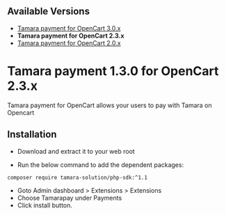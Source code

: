 ## Available Versions
* [Tamara payment for OpenCart 3.0.x](https://github.com/tamara-solution/opencart)
* **Tamara payment for OpenCart 2.3.x**
* [Tamara payment for OpenCart 2.0.x](https://github.com/tamara-solution/opencart/tree/v20x)


# Tamara payment 1.3.0 for OpenCart 2.3.x

Tamara payment for OpenCart allows your users to pay with Tamara on Opencart


## Installation
* Download and extract it to your web root

* Run the below command to add the dependent packages:

```bash
composer require tamara-solution/php-sdk:^1.1
```

* Goto Admin dashboard > Extensions > Extensions
* Choose Tamarapay under Payments
* Click install button.